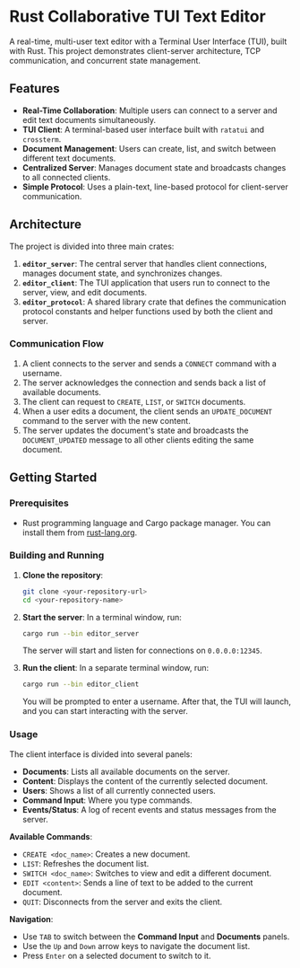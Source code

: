 # Rust Collaborative TUI Text Editor

A real-time, multi-user text editor with a Terminal User Interface (TUI), built with Rust. This project demonstrates client-server architecture, TCP communication, and concurrent state management.

## Features

* **Real-Time Collaboration**: Multiple users can connect to a server and edit text documents simultaneously.
* **TUI Client**: A terminal-based user interface built with `ratatui` and `crossterm`.
* **Document Management**: Users can create, list, and switch between different text documents.
* **Centralized Server**: Manages document state and broadcasts changes to all connected clients.
* **Simple Protocol**: Uses a plain-text, line-based protocol for client-server communication.

## Architecture

The project is divided into three main crates:

1.  **`editor_server`**: The central server that handles client connections, manages document state, and synchronizes changes.
2.  **`editor_client`**: The TUI application that users run to connect to the server, view, and edit documents.
3.  **`editor_protocol`**: A shared library crate that defines the communication protocol constants and helper functions used by both the client and server.

### Communication Flow

1.  A client connects to the server and sends a `CONNECT` command with a username.
2.  The server acknowledges the connection and sends back a list of available documents.
3.  The client can request to `CREATE`, `LIST`, or `SWITCH` documents.
4.  When a user edits a document, the client sends an `UPDATE_DOCUMENT` command to the server with the new content.
5.  The server updates the document's state and broadcasts the `DOCUMENT_UPDATED` message to all other clients editing the same document.

## Getting Started

### Prerequisites

* Rust programming language and Cargo package manager. You can install them from [rust-lang.org](https://www.rust-lang.org/tools/install).

### Building and Running

1.  **Clone the repository**:
    ```bash
    git clone <your-repository-url>
    cd <your-repository-name>
    ```

2.  **Start the server**:
    In a terminal window, run:
    ```bash
    cargo run --bin editor_server
    ```
    The server will start and listen for connections on `0.0.0.0:12345`.

3.  **Run the client**:
    In a separate terminal window, run:
    ```bash
    cargo run --bin editor_client
    ```
    You will be prompted to enter a username. After that, the TUI will launch, and you can start interacting with the server.

### Usage

The client interface is divided into several panels:

* **Documents**: Lists all available documents on the server.
* **Content**: Displays the content of the currently selected document.
* **Users**: Shows a list of all currently connected users.
* **Command Input**: Where you type commands.
* **Events/Status**: A log of recent events and status messages from the server.

**Available Commands**:

* `CREATE <doc_name>`: Creates a new document.
* `LIST`: Refreshes the document list.
* `SWITCH <doc_name>`: Switches to view and edit a different document.
* `EDIT <content>`: Sends a line of text to be added to the current document.
* `QUIT`: Disconnects from the server and exits the client.

**Navigation**:

* Use `TAB` to switch between the **Command Input** and **Documents** panels.
* Use the `Up` and `Down` arrow keys to navigate the document list.
* Press `Enter` on a selected document to switch to it.